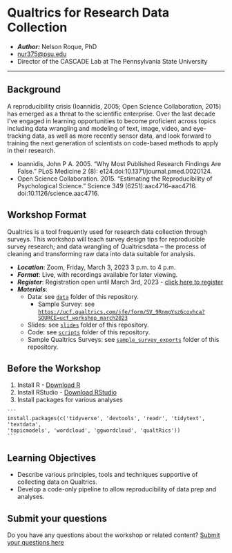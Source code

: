 # Qualtrics for Research Data Collection

  - ***Author:*** Nelson Roque, PhD
  - [nur375@psu.edu](nur375@psu.edu)
  - Director of the CASCADE Lab at The Pennsylvania State University

-----

## Background

A reproducibility crisis (Ioannidis, 2005; Open Science Collaboration, 2015) has emerged as a threat to the scientific
enterprise. Over the last decade I've engaged in learning opportunities to become proficient across topics including
data wrangling and modeling of text, image, video, and eye-tracking data, as well as more recently sensor data, and
look forward to training the next generation of scientists on code-based methods to apply in their research.

  - Ioannidis, John P A. 2005. “Why Most Published Research Findings Are False.” PLoS Medicine 2 (8): e124.doi:10.1371/journal.pmed.0020124.
  - Open Science Collaboration. 2015. “Estimating the Reproducibility of Psychological Science.” Science 349 (6251):aac4716–aac4716. doi:10.1126/science.aac4716.

## Workshop Format

Qualtrics is a tool frequently used for research data collection through surveys. This workshop will teach survey design tips for reproducible survey research; and data wrangling of Qualtricsdata – the process of cleaning and transforming raw data into data suitable for analysis.

  - ***Location***: Zoom, Friday, March 3, 2023 3 p.m. to 4 p.m.
  - ***Format***: Live, with recordings available for later viewing.
  - ***Register***: Registration open until March 3rd, 2023 - [click here to register](https://ucf.qualtrics.com/jfe/form/SV_0AL2md8bJpwxuBM)
  - ***Materials***: 
    - Data: see [`data`](data) folder of this repository.
      - Sample Survey: see [`https://ucf.qualtrics.com/jfe/form/SV_9RnmgYsz6coyhca?SOURCE=ucf_workshop_march2023`](https://ucf.qualtrics.com/jfe/form/SV_9RnmgYsz6coyhca?SOURCE=ucf_workshop_march2023)
    - Slides: see [`slides`](slides) folder of this repository.
    - Code: see [`scripts`](scripts) folder of this repository.
    - Sample Qualtrics Surveys: see [`sample_survey_exports`](sample_survey_exports) folder of this repository.

## Before the Workshop

  1. Install R
    - [Download R](https://cran.r-project.org/)
  2. Install RStudio
    - [Download RStudio](https://www.rstudio.com/products/rstudio/download/)
  3. Install packages for various analyses

    ```
    install.packages(c('tidyverse', 'devtools', 'readr', 'tidytext', 'textdata',
    'topicmodels', 'wordcloud', 'ggwordcloud', 'qualtRics'))
    ```

## Learning Objectives

  - Describe various principles, tools and techniques supportive of collecting data on Qualtrics.
  - Develop a code-only pipeline to allow reproducibility of data prep and analyses.

## Submit your questions

Do you have any questions about the workshop or related content? [Submit your questions here](mailto:nelson.roque@ucf.edu)
